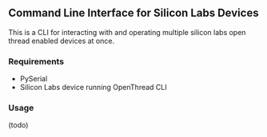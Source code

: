 ## Command Line Interface for Silicon Labs Devices ##
This is a CLI for interacting with and operating multiple silicon labs open thread enabled devices at once.

### Requirements ###
 - PySerial
 - Silicon Labs device running OpenThread CLI

### Usage ###
(todo)
